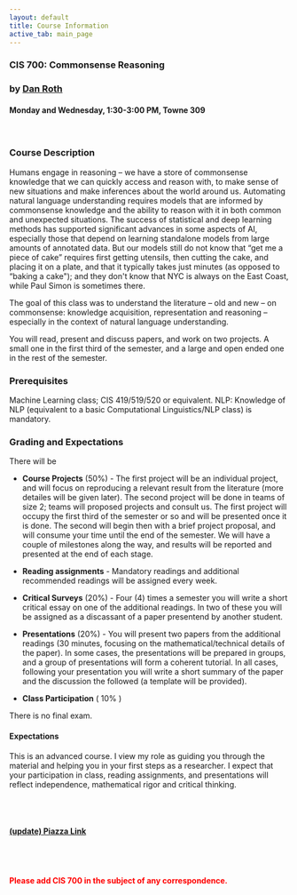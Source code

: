 ```yaml
---
layout: default
title: Course Information
active_tab: main_page
---
```

### CIS 700: Commonsense Reasoning
### by [Dan Roth](http://www.cis.upenn.edu/~danroth/)
#### Monday and Wednesday, 1:30-3:00 PM, Towne 309


<br/>

### Course Description

Humans engage in reasoning – we have a store of commonsense knowledge that we can quickly access and reason with, to make sense of new situations and make inferences about the world around us. Automating natural language understanding requires models that are informed by commonsense knowledge and the ability to reason with it in both common and unexpected situations. The success of statistical and deep learning methods has supported significant advances in some aspects of AI, especially those that depend on learning standalone models from large amounts of annotated data. But our models still do not know that “get me a piece of cake” requires first getting utensils, then cutting the cake, and placing it on a plate, and that it typically takes just minutes (as opposed to “baking a cake"); and they don't know that NYC is always on the East Coast, while Paul Simon is sometimes there.

The goal of this class was to understand the literature – old and new – on commonsense: knowledge acquisition, representation and reasoning – especially in the context of natural language understanding.

You will read, present and discuss papers, and work on two projects. A small one in the first third of the semester, and a large and open ended one in the rest of the semester.  

### Prerequisites

Machine Learning class; CIS 419/519/520 or equivalent. NLP: Knowledge of NLP (equivalent to a basic Computational Linguistics/NLP class) is mandatory.

### Grading and Expectations

There will be
* **Course Projects** (50%) - The first project will be an individual project, and will focus on reproducing a relevant result from the literature (more detailes will be given later). The second project will be done in teams of size 2; teams will proposed projects and consult us. The first project will occupy the first third of the semester or so and will be presented once it is done. The second will begin then with a brief project proposal, and will consume your time until the end of the semester. We will have a couple of milestones along  the way, and results will be reported and presented at the end of each stage.

* **Reading assignments** - Mandatory readings and additional recommended readings will be assigned every week.

* **Critical Surveys** (20%) - Four (4) times a semester you will write a short critical essay on one of the additional readings. In two of these you will be assigned as a discassant of a paper presentend by another student. 

* **Presentations** (20%) - You will present two  papers from the additional readings (30 minutes, focusing on the mathematical/technical details of the paper). In some cases, the presentations will be prepared in groups, and a group of presentations will form a coherent tutorial. In all cases, following your presentation you will write a short summary of the paper and the discussion the followed (a template will be provided). 

* **Class Participation** ( 10% )


There is no final exam.

#### Expectations

This is an advanced course. I view my role as guiding you through the material and helping you in your first steps as a researcher. I expect that your participation in class, reading assignments, and presentations will reflect independence, mathematical rigor and critical thinking.

<br><br>
#### [(update) Piazza Link](http://piazza.com/upenn/fall2017/cis700006)
<br><br>

#### <font color="red">Please add CIS 700 in the subject of any correspondence.<font color="red">
